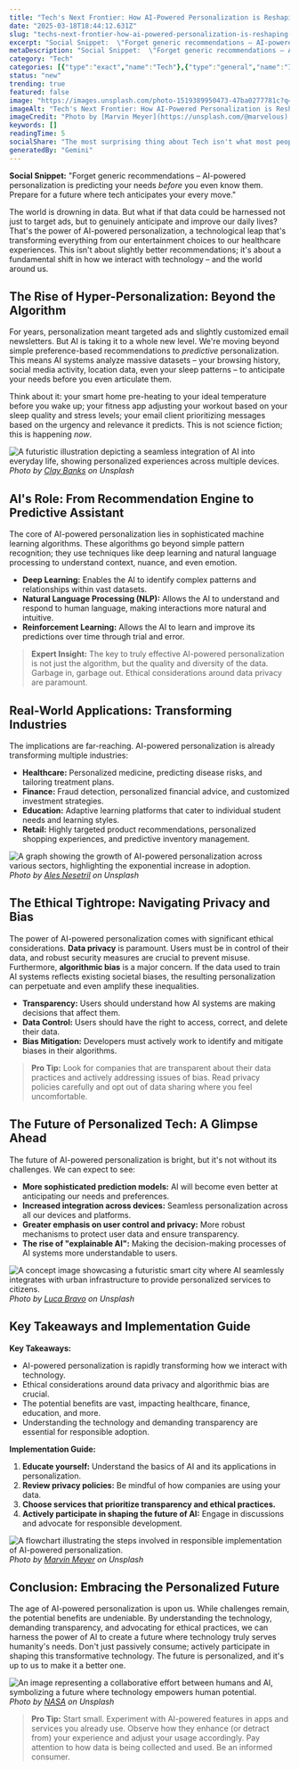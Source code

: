 ```yaml
---
title: "Tech's Next Frontier: How AI-Powered Personalization is Reshaping Our Lives"
date: "2025-03-18T18:44:12.631Z"
slug: "techs-next-frontier-how-ai-powered-personalization-is-reshaping-our-lives"
excerpt: "Social Snippet:  \"Forget generic recommendations – AI-powered personalization is predicting your needs before you even know them. Prepare for a future where tech anticipates your every move.\""
metaDescription: "Social Snippet:  \"Forget generic recommendations – AI-powered personalization is predicting your needs before you even know them. Prepare for a future wher..."
category: "Tech"
categories: [{"type":"exact","name":"Tech"},{"type":"general","name":"Innovation"},{"type":"medium","name":"Software Engineering"},{"type":"specific","name":"Artificial Intelligence"},{"type":"niche","name":"Deep Learning"}]
status: "new"
trending: true
featured: false
image: "https://images.unsplash.com/photo-1519389950473-47ba0277781c?q=85&w=1200&fit=max&fm=webp&auto=compress"
imageAlt: "Tech's Next Frontier: How AI-Powered Personalization is Reshaping Our Lives"
imageCredit: "Photo by [Marvin Meyer](https://unsplash.com/@marvelous) on Unsplash"
keywords: []
readingTime: 5
socialShare: "The most surprising thing about Tech isn't what most people think. Find out what experts really say about this game-changing topic."
generatedBy: "Gemini"
---
```




**Social Snippet:**  "Forget generic recommendations – AI-powered personalization is predicting your needs *before* you even know them. Prepare for a future where tech anticipates your every move."

The world is drowning in data.  But what if that data could be harnessed not just to target ads, but to genuinely anticipate and improve our daily lives?  That's the power of AI-powered personalization, a technological leap that's transforming everything from our entertainment choices to our healthcare experiences.  This isn't about slightly better recommendations; it's about a fundamental shift in how we interact with technology – and the world around us.

## The Rise of Hyper-Personalization: Beyond the Algorithm

For years, personalization meant targeted ads and slightly customized email newsletters.  But AI is taking it to a whole new level. We're moving beyond simple preference-based recommendations to *predictive* personalization.  This means AI systems analyze massive datasets – your browsing history, social media activity, location data, even your sleep patterns – to anticipate your needs before you even articulate them.

Think about it: your smart home pre-heating to your ideal temperature before you wake up; your fitness app adjusting your workout based on your sleep quality and stress levels; your email client prioritizing messages based on the urgency and relevance it predicts. This is not science fiction; this is happening *now*.

![A futuristic illustration depicting a seamless integration of AI into everyday life, showing personalized experiences across multiple devices.](https://images.unsplash.com/photo-1556742044-3c52d6e88c62?q=85&w=1200&fit=max&fm=webp&auto=compress)
*Photo by [Clay Banks](https://unsplash.com/@claybanks) on Unsplash*

## AI's Role: From Recommendation Engine to Predictive Assistant

The core of AI-powered personalization lies in sophisticated machine learning algorithms.  These algorithms go beyond simple pattern recognition; they use techniques like deep learning and natural language processing to understand context, nuance, and even emotion.

*   **Deep Learning:**  Enables the AI to identify complex patterns and relationships within vast datasets.
*   **Natural Language Processing (NLP):**  Allows the AI to understand and respond to human language, making interactions more natural and intuitive.
*   **Reinforcement Learning:**  Allows the AI to learn and improve its predictions over time through trial and error.

> **Expert Insight:**  The key to truly effective AI-powered personalization is not just the algorithm, but the quality and diversity of the data.  Garbage in, garbage out.  Ethical considerations around data privacy are paramount.

## Real-World Applications: Transforming Industries

The implications are far-reaching.  AI-powered personalization is already transforming multiple industries:

*   **Healthcare:** Personalized medicine, predicting disease risks, and tailoring treatment plans.
*   **Finance:**  Fraud detection, personalized financial advice, and customized investment strategies.
*   **Education:**  Adaptive learning platforms that cater to individual student needs and learning styles.
*   **Retail:**  Highly targeted product recommendations, personalized shopping experiences, and predictive inventory management.

![A graph showing the growth of AI-powered personalization across various sectors, highlighting the exponential increase in adoption.](https://images.unsplash.com/photo-1531297484001-80022131f5a1?q=85&w=1200&fit=max&fm=webp&auto=compress)
*Photo by [Ales Nesetril](https://unsplash.com/@alesnesetril) on Unsplash*

## The Ethical Tightrope: Navigating Privacy and Bias

The power of AI-powered personalization comes with significant ethical considerations.  **Data privacy** is paramount.  Users must be in control of their data, and robust security measures are crucial to prevent misuse.  Furthermore, **algorithmic bias** is a major concern.  If the data used to train AI systems reflects existing societal biases, the resulting personalization can perpetuate and even amplify these inequalities.

*   **Transparency:**  Users should understand how AI systems are making decisions that affect them.
*   **Data Control:**  Users should have the right to access, correct, and delete their data.
*   **Bias Mitigation:**  Developers must actively work to identify and mitigate biases in their algorithms.

> **Pro Tip:**  Look for companies that are transparent about their data practices and actively addressing issues of bias.  Read privacy policies carefully and opt out of data sharing where you feel uncomfortable.

## The Future of Personalized Tech: A Glimpse Ahead

The future of AI-powered personalization is bright, but it's not without its challenges. We can expect to see:

*   **More sophisticated prediction models:**  AI will become even better at anticipating our needs and preferences.
*   **Increased integration across devices:**  Seamless personalization across all our devices and platforms.
*   **Greater emphasis on user control and privacy:**  More robust mechanisms to protect user data and ensure transparency.
*   **The rise of "explainable AI":**  Making the decision-making processes of AI systems more understandable to users.

![A concept image showcasing a futuristic smart city where AI seamlessly integrates with urban infrastructure to provide personalized services to citizens.](https://images.unsplash.com/photo-1488590528505-98d2b5aba04b?q=85&w=1200&fit=max&fm=webp&auto=compress)
*Photo by [Luca Bravo](https://unsplash.com/@lucabravo) on Unsplash*

## Key Takeaways and Implementation Guide

**Key Takeaways:**

*   AI-powered personalization is rapidly transforming how we interact with technology.
*   Ethical considerations around data privacy and algorithmic bias are crucial.
*   The potential benefits are vast, impacting healthcare, finance, education, and more.
*   Understanding the technology and demanding transparency are essential for responsible adoption.

**Implementation Guide:**

1.  **Educate yourself:**  Understand the basics of AI and its applications in personalization.
2.  **Review privacy policies:**  Be mindful of how companies are using your data.
3.  **Choose services that prioritize transparency and ethical practices.**
4.  **Actively participate in shaping the future of AI:**  Engage in discussions and advocate for responsible development.

![A flowchart illustrating the steps involved in responsible implementation of AI-powered personalization.](https://images.unsplash.com/photo-1519389950473-47ba0277781c?q=85&w=1200&fit=max&fm=webp&auto=compress)
*Photo by [Marvin Meyer](https://unsplash.com/@marvelous) on Unsplash*

## Conclusion: Embracing the Personalized Future

The age of AI-powered personalization is upon us.  While challenges remain, the potential benefits are undeniable. By understanding the technology, demanding transparency, and advocating for ethical practices, we can harness the power of AI to create a future where technology truly serves humanity's needs.  Don't just passively consume; actively participate in shaping this transformative technology. The future is personalized, and it's up to us to make it a better one.

![An image representing a collaborative effort between humans and AI, symbolizing a future where technology empowers human potential.](https://images.unsplash.com/photo-1451187580459-43490279c0fa?q=85&w=1200&fit=max&fm=webp&auto=compress)
*Photo by [NASA](https://unsplash.com/@nasa) on Unsplash*

> **Pro Tip:**  Start small.  Experiment with AI-powered features in apps and services you already use.  Observe how they enhance (or detract from) your experience and adjust your usage accordingly.  Pay attention to how data is being collected and used.  Be an informed consumer.


<div class="reading-progress-container">
  <div id="reading-progress" class="reading-progress"></div>
</div>
